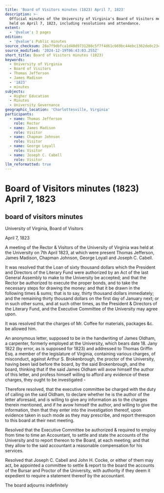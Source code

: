 ```yaml
---
title: 'Board of Visitors minutes (1823) April 7, 1823'
description: >-
  Official minutes of the University of Virginia's Board of Visitors meeting
  held on April 7, 1823, including resolutions and attendance.
extent:
  - '@value': 3 pages
edition:
  - '@value': Public minutes
source_checksum: 28a7f9dbfca1d40d9731280c5f7f4d61c669bc44ebc1362de0c23c3381c6cc3e
source_modified: '2024-12-19T06:43:03.255Z'
short_title: Board of Visitors minutes (1823)
keywords:
  - University of Virginia
  - Board of Visitors
  - Thomas Jefferson
  - James Madison
  - '1823'
  - minutes
subjects:
  - Higher Education
  - Minutes
  - University Governance
geographic_location: 'Charlottesville, Virginia'
participants:
  - name: Thomas Jefferson
    role: Rector
  - name: James Madison
    role: Visitor
  - name: Chapman Johnson
    role: Visitor
  - name: George Loyall
    role: Visitor
  - name: Joseph C. Cabell
    role: Visitor
llm_reformatted: true
---
```


Board of Visitors minutes (1823) April 7, 1823
==============================================

board of visitors minutes
-------------------------

University of Virginia, Board of Visitors

April 7, 1823

A meeting of the Rector & Visitors of the University of Virginia was held at the University on 7th April 1823, at which were present Thomas Jefferson, James Madison, Chapman Johnson, George Loyall and Joseph C. Cabell.

It was resolved that the Loan of sixty thousand dollars which the President and Directors of the Literary Fund were authorized by an Act of the last General Assembly to make to the University be accepted; and that the Rector be authorized to execute the proper bonds, and to take the necessary steps for drawing the money: and that it be drawn in the following times & sums; that is to say, thirty thousand dollars immediately; and the remaining thirty thousand dollars on the first day of January next; or in such other sums, and at such other times, as the President & Directors of the Literary Fund, and the Executive Committee of the University may agree upon.

It was resolved that the charges of Mr. Coffee for materials, packages &c. be allowed him.

An anonymous letter, supposed to be in the handwriting of James Oldham, a carpenter, formerly employed at the University, which bears date 18. Jany 1822 (by error, as is supposed for 1823) and addressed to Thomas Griffin Esq. a member of the legislature of Virginia, containing various charges, of misconduct, against Arthur S. Brokenbrough, the proctor of the University, having been laid before the board, by the said Brokenbrough, and the board, thinking that if the said James Oldham will avow himself the author of this letter, and profess himself willing to afford any evidence of these charges, they ought to be investigated -

Therefore resolved, that the executive committee be charged with the duty of calling on the said Oldham, to declare whether he is the author of the letter aforesaid, and is willing to give any information as to the charges therein mentioned, and if he avow himself the author, and willing to give the information, then that they enter into the investigation thereof, upon evidence taken in such mode as they may prescribe, and report thereupon to this board at their next meeting.

Resolved that the Executive Committee be authorized & required to employ from time to time an Accountant, to settle and state the accounts of the University and to report thereon to the Board, at each meeting; and that they allow to the said accountant a reasonable compensation for his services.

Resolved that Joseph C. Cabell and John H. Cocke, or either of them may act, be appointed a committee to settle & report to the board the accounts of the Bursar and Proctor of the University, with authority if they deem it expedient to require a statement thereof by the accountant.

The board adjourns indefinitely
